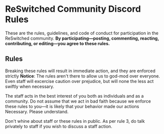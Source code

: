 # ReSwitched Community Discord Rules
These are the rules, guidelines, and code of conduct for participation in the ReSwitched community.
**By participating—posting, commenting, reacting, contributing, or editing—you agree to these rules.**

## Rules
Breaking these rules will result in immediate action, and they are enforced strictly
**Notice**: The rules aren't there to allow us to god-mod over everyone. Even staff will excercise caution over prejudice, but will none the less act swiftly when necessary.

The staff acts in the best interest of you both as individuals and as a community.
Do not assume that we act in bad faith because we enforce these rules to you—it is likely that your behavior made our actions Necessary. Please understand.

Don't whine about staff or these rules in public. As per rule 3, do talk privately to staff if you wish to discuss a staff action.